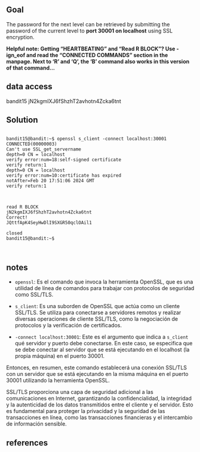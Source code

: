 
## Goal

The password for the next level can be retrieved by submitting the password of the current level to **port 30001 on localhost** using SSL encryption.

**Helpful note: Getting “HEARTBEATING” and “Read R BLOCK”? Use -ign_eof and read the “CONNECTED COMMANDS” section in the manpage. Next to ‘R’ and ‘Q’, the ‘B’ command also works in this version of that command…**

## data access
bandit15
jN2kgmIXJ6fShzhT2avhotn4Zcka6tnt

## Solution

```

bandit15@bandit:~$ openssl s_client -connect localhost:30001
CONNECTED(00000003)
Can't use SSL_get_servername
depth=0 CN = localhost
verify error:num=18:self-signed certificate
verify return:1
depth=0 CN = localhost
verify error:num=10:certificate has expired
notAfter=Feb 20 17:51:06 2024 GMT
verify return:1



read R BLOCK
jN2kgmIXJ6fShzhT2avhotn4Zcka6tnt
Correct!
JQttfApK4SeyHwDlI9SXGR50qclOAil1

closed
bandit15@bandit:~$



```


## notes

- `openssl`: Es el comando que invoca la herramienta OpenSSL, que es una utilidad de línea de comandos para trabajar con protocolos de seguridad como SSL/TLS.
    
- `s_client`: Es una suborden de OpenSSL que actúa como un cliente SSL/TLS. Se utiliza para conectarse a servidores remotos y realizar diversas operaciones de cliente SSL/TLS, como la negociación de protocolos y la verificación de certificados.
    
- `-connect localhost:30001`: Este es el argumento que indica a `s_client` qué servidor y puerto debe conectarse. En este caso, se especifica que se debe conectar al servidor que se está ejecutando en el localhost (la propia máquina) en el puerto 30001.
    

Entonces, en resumen, este comando establecerá una conexión SSL/TLS con un servidor que se está ejecutando en la misma máquina en el puerto 30001 utilizando la herramienta OpenSSL.

SSL/TLS proporciona una capa de seguridad adicional a las comunicaciones en Internet, garantizando la confidencialidad, la integridad y la autenticidad de los datos transmitidos entre el cliente y el servidor. Esto es fundamental para proteger la privacidad y la seguridad de las transacciones en línea, como las transacciones financieras y el intercambio de información sensible.
## references


